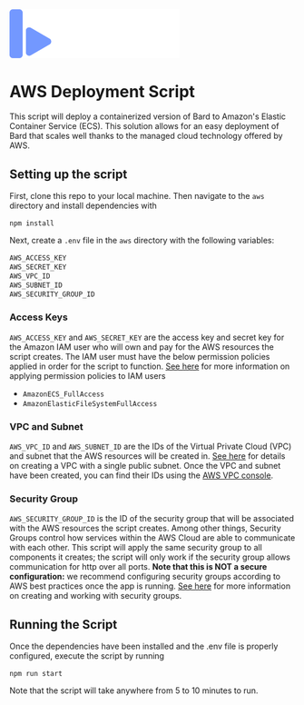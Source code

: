 <img src="https://github.com/bard-rr/.github/blob/main/profile/logo2.png?raw=true" width="300">

# AWS Deployment Script

This script will deploy a containerized version of Bard to Amazon's Elastic Container Service (ECS). This solution allows for an easy deployment of Bard that scales well thanks to the managed cloud technology offered by AWS.

## Setting up the script

First, clone this repo to your local machine. Then navigate to the `aws` directory and install dependencies with

```
npm install
```

Next, create a `.env` file in the `aws` directory with the following variables:

```
AWS_ACCESS_KEY
AWS_SECRET_KEY
AWS_VPC_ID
AWS_SUBNET_ID
AWS_SECURITY_GROUP_ID
```

### Access Keys

`AWS_ACCESS_KEY` and `AWS_SECRET_KEY` are the access key and secret key for the Amazon IAM user who will own and pay for the AWS resources the script creates. The IAM user must have the below permission policies applied in order for the script to function. [See here](https://docs.aws.amazon.com/IAM/latest/UserGuide/access_policies_manage-attach-detach.html#add-policies-console) for more information on applying permission policies to IAM users

- `AmazonECS_FullAccess`
- `AmazonElasticFileSystemFullAccess`

### VPC and Subnet

`AWS_VPC_ID` and `AWS_SUBNET_ID` are the IDs of the Virtual Private Cloud (VPC) and subnet that the AWS resources will be created in. [See here](https://docs.aws.amazon.com/directoryservice/latest/admin-guide/gsg_create_vpc.html) for details on creating a VPC with a single public subnet. Once the VPC and subnet have been created, you can find their IDs using the [AWS VPC console](https://console.aws.amazon.com/vpc/).

### Security Group

`AWS_SECURITY_GROUP_ID` is the ID of the security group that will be associated with the AWS resources the script creates. Among other things, Security Groups control how services within the AWS Cloud are able to communicate with each other. This script will apply the same security group to all components it creates; the script will only work if the security group allows communication for http over all ports. **Note that this is NOT a secure configuration:** we recommend configuring security groups according to AWS best practices once the app is running. [See here](https://docs.aws.amazon.com/vpc/latest/userguide/VPC_SecurityGroups.html) for more information on creating and working with security groups.

## Running the Script

Once the dependencies have been installed and the .env file is properly configured, execute the script by running

```
npm run start
```

Note that the script will take anywhere from 5 to 10 minutes to run.
